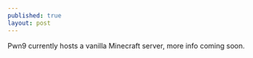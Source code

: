 ```yaml
---
published: true
layout: post
---
```

Pwn9 currently hosts a vanilla Minecraft server, more info coming soon.
